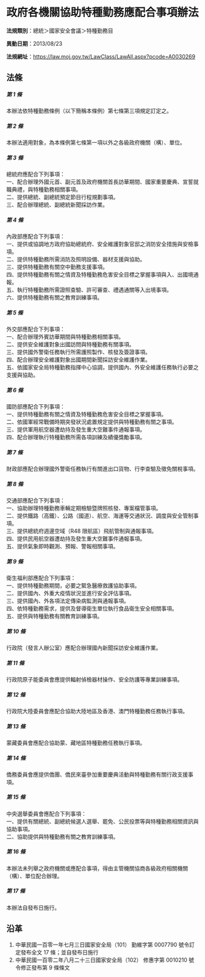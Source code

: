 # 政府各機關協助特種勤務應配合事項辦法



**法規類別**：總統＞國家安全會議＞特種勤務目

**異動日期**：2013/08/23  

**法規網址**：https://law.moj.gov.tw/LawClass/LawAll.aspx?pcode=A0030269



## 法條
##### 第 1 條
本辦法依特種勤務條例（以下簡稱本條例）第七條第三項規定訂定之。

##### 第 2 條
本辦法適用對象，為本條例第七條第一項以外之各級政府機關（構）、單位。

##### 第 3 條
總統府應配合下列事項：  
一、配合辦理外國元首、副元首及政府機關首長訪華期間、國家重要慶典、宣誓就職典禮，與特種勤務相關事項。  
二、提供總統、副總統預定節目行程規劃事項。  
三、配合辦理總統、副總統新聞採訪作業。

##### 第 4 條
內政部應配合下列事項：  
一、提供或協調地方政府協助總統府、安全維護對象官邸之消防安全措施與安檢事項。  
二、提供特種勤務所需消防及照明設備、器材支援與協助。  
三、提供特種勤務有關空中勤務支援事項。  
四、提供特種勤務有關之情資及特種勤務危害安全目標之掌握事項與入、出國境通報。  
五、執行特種勤務所需證照查驗、許可審查、禮遇通關等入出境事項。  
六、提供特種勤務有關之教育訓練事項。

##### 第 5 條
外交部應配合下列事項：  
一、配合辦理外賓訪華期間與特種勤務相關事項。  
二、提供安全維護對象出國訪問與特種勤務有關事項。  
三、提供國外警衛任務執行所需護照製作、核發及簽證事項。  
四、配合辦理安全維護對象出國期間新聞採訪安全維護作業。  
五、依國家安全局特種勤務指揮中心協調，提供國內、外安全維護任務執行必要之支援與協助。

##### 第 6 條
國防部應配合下列事項：  
一、提供特種勤務有關之情資及特種勤務危害安全目標之掌握事項。  
二、依國軍經常戰備時期突發狀況處置規定提供與特種勤務有關之事項。  
三、提供軍用航空器遭劫持及發生重大空難事件通報事項。  
四、配合辦理執行特種勤務所需各項訓練及績優獎勵事項。

##### 第 7 條
財政部應配合辦理國外警衛任務執行有關進出口貨物、行李查驗及徵免關稅事項。

##### 第 8 條
交通部應配合下列事項：  
一、協助辦理特種勤務車輛定期檢驗暨牌照核發、專案檔管事項。  
二、提供鐵路（高鐵）、公路（國道）、航空、海運等交通狀況、調度與安全管制事項。  
三、提供總統府週邊空域（R48 限航區）飛航管制與通報事項。  
四、提供民用航空器遭劫持及發生重大空難事件通報事項。  
五、提供氣象即時觀測、預報、警報相關事項。

##### 第 9 條
衛生福利部應配合下列事項：  
一、提供特種勤務期間，必要之緊急醫療救護協助事項。  
二、提供國內、外重大疫情狀況並進行安全評估事項。  
三、提供國內、外各項法定傳染病監測與通報事項。  
四、依特種勤務需求，提供及督導衛生單位執行食品衛生安全相關事項。  
五、提供與特種勤務有關教育訓練事項。

##### 第 10 條
行政院（發言人辦公室）應配合辦理國內新聞採訪安全維護作業。

##### 第 11 條
行政院原子能委員會應提供輻射偵檢器材操作、安全防護等專業訓練事項。

##### 第 12 條
行政院大陸委員會應配合協助大陸地區及香港、澳門特種勤務任務執行事項。

##### 第 13 條
蒙藏委員會應配合協助蒙、藏地區特種勤務任務執行事項。

##### 第 14 條
僑務委員會應提供僑團、僑民來臺參加重要慶典活動與特種勤務有關行政支援事項。

##### 第 15 條
中央選舉委員會應配合下列事項：  
一、提供有關總統、副總統候選人選舉、罷免、公民投票等與特種勤務相關資訊與協助事項。  
二、協助提供與特種勤務有關之教育訓練事項。

##### 第 16 條
本辦法未列舉之政府機關或應配合事項，得由主管機關協商各級政府相關機關（構）、單位配合辦理。

##### 第 17 條
本辦法自發布日施行。

## 沿革
1. 中華民國一百零一年七月三日國家安全局（101） 勤維字第 0007790  號令訂定發布全文 17 條；並自發布日施行
1. 中華民國一百零二年八月二十三日國家安全局（102） 修惠字第 0010210  號令修正發布第 9  條條文
